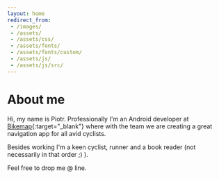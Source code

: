 ```yaml
---
layout: home
redirect_from:
 - /images/
 - /assets/
 - /assets/css/
 - /assets/fonts/
 - /assets/fonts/custom/
 - /assets/js/
 - /assets/js/src/
---
```

# About me

Hi, my name is Piotr. Professionally I'm an Android developer at [Bikemap](https://www.bikemap.net){:target="_blank"} where with the team we are creating a great navigation app for all avid cyclists.

Besides working I'm a keen cyclist, runner and a book reader (not necessarily in that order ;) ).

Feel free to drop me @ line.